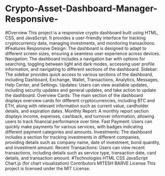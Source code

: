 # Crypto-Asset-Dashboard-Manager-Responsive-
#Overview
This project is a responsive crypto dashboard built using HTML, CSS, and JavaScript. It provides a user-friendly interface for tracking cryptocurrency data, managing investments, and monitoring transactions.
#Features
Responsive Design: The dashboard is designed to adapt to different screen sizes, ensuring a seamless user experience across devices.
Navigation: The dashboard includes a navigation bar with options for searching, toggling between light and dark modes, accessing user profile information, and navigating to different sections of the dashboard.
Sidebar: The sidebar provides quick access to various sections of the dashboard, including Dashboard, Exchange, Wallet, Transactions, Analytics, Messages, Help Center, and Settings.
Updates: Users can view available updates, including security updates and general updates, and take action to update the dashboard.
Overview Cards: The main section of the dashboard displays overview cards for different cryptocurrencies, including BTC and ETH, along with relevant information such as current value, cardholder details, and expiration dates.
Monthly Report: A monthly report section displays income, expenses, cashback, and turnover information, allowing users to track financial performance over time.
Fast Payment: Users can quickly make payments for various services, with badges indicating different payment categories and amounts.
Investments: The dashboard includes a section for tracking investments in different companies, providing details such as company name, date of investment, bond quantity, and investment amount.
Recent Transactions: Users can view recent transactions, including details such as service type, transaction date, card details, and transaction amount.
#Technologies 
HTML
CSS
JavaScript
Chart.js (for chart visualization)
Contributors
MITESH BARVE
License
This project is licensed under the MIT License.
